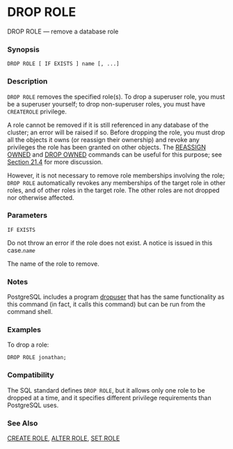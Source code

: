 # DROP ROLE

DROP ROLE — remove a database role

### Synopsis

```text
DROP ROLE [ IF EXISTS ] name [, ...]
```

### Description

`DROP ROLE` removes the specified role\(s\). To drop a superuser role, you must be a superuser yourself; to drop non-superuser roles, you must have `CREATEROLE` privilege.

A role cannot be removed if it is still referenced in any database of the cluster; an error will be raised if so. Before dropping the role, you must drop all the objects it owns \(or reassign their ownership\) and revoke any privileges the role has been granted on other objects. The [REASSIGN OWNED](https://www.postgresql.org/docs/10/static/sql-reassign-owned.html) and [DROP OWNED](https://www.postgresql.org/docs/10/static/sql-drop-owned.html) commands can be useful for this purpose; see [Section 21.4](https://www.postgresql.org/docs/10/static/role-removal.html) for more discussion.

However, it is not necessary to remove role memberships involving the role; `DROP ROLE` automatically revokes any memberships of the target role in other roles, and of other roles in the target role. The other roles are not dropped nor otherwise affected.

### Parameters

`IF EXISTS`

Do not throw an error if the role does not exist. A notice is issued in this case._`name`_

The name of the role to remove.

### Notes

PostgreSQL includes a program [dropuser](https://www.postgresql.org/docs/10/static/app-dropuser.html) that has the same functionality as this command \(in fact, it calls this command\) but can be run from the command shell.

### Examples

To drop a role:

```text
DROP ROLE jonathan;
```

### Compatibility

The SQL standard defines `DROP ROLE`, but it allows only one role to be dropped at a time, and it specifies different privilege requirements than PostgreSQL uses.

### See Also

[CREATE ROLE](https://www.postgresql.org/docs/10/static/sql-createrole.html), [ALTER ROLE](https://www.postgresql.org/docs/10/static/sql-alterrole.html), [SET ROLE](https://www.postgresql.org/docs/10/static/sql-set-role.html)


